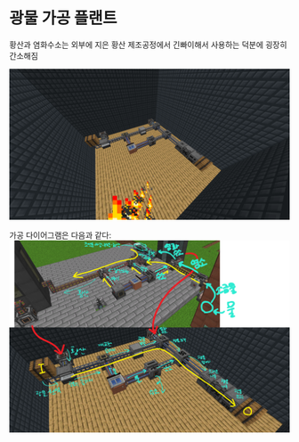 # 광물 가공 플랜트

황산과 염화수소는 외부에 지은 황산 제조공정에서 긴빠이해서 사용하는 덕분에 굉장히 간소해짐

![메인](../../asset/systems/mk_ore_processing_plant/main.png)


가공 다이어그램은 다음과 같다:
![다이어그램](../../asset/systems/mk_ore_processing_plant/diagram.png)